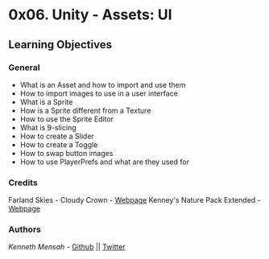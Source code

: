 # 0x06. Unity - Assets: UI


## Learning Objectives


### General
- What is an Asset and how to import and use them
- How to import images to use in a user interface
- What is a Sprite
- How is a Sprite different from a Texture
- How to use the Sprite Editor
- What is 9-slicing
- How to create a Slider
- How to create a Toggle
- How to swap button images
- How to use PlayerPrefs and what are they used for



### Credits
Farland Skies - Cloudy Crown - [Webpage](https://assetstore.unity.com/packages/2d/textures-materials/sky/farland-skies-cloudy-crown-60004)
Kenney's Nature Pack Extended - [Webpage](https://kenney.nl/assets/nature-pack-extended)

### Authors
*Kenneth Mensah* - [Github](https://github.com/Ken-Mens) || [Twitter](https://twitter.com/Kmens5)

